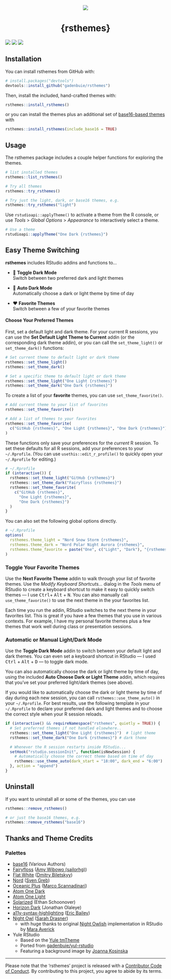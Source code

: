 
<p align="center">
<img src="https://raw.githubusercontent.com/gadenbuie/rsthemes/assets/rsthemes.gif">
<h1 align="center">
{rsthemes}
</h1>
</p>
<!-- badges: start -->

[![](https://img.shields.io/badge/rstudio-%3E=1.2.1335-%2381A9D7.svg)](https://www.rstudio.com/products/rstudio/)
![](https://www.r-pkg.org/badges/version/rsthemes)
![](https://img.shields.io/badge/lifecycle-maturing-blue.svg)
<!-- badges: end -->

## Installation

You can install rsthemes from GitHub with:

``` r
# install.packages("devtools")
devtools::install_github("gadenbuie/rsthemes")
```

Then, install the included, hand-crafted themes with:

``` r
rsthemes::install_rsthemes()
```

or you can install the themes plus an additional set of [base16-based
themes](https://github.com/chriskempson/base16) with

``` r
rsthemes::install_rsthemes(include_base16 = TRUE)
```

## Usage

The rsthemes package includes a couple helper functions for exploring
the themes.

``` r
# list installed themes
rsthemes::list_rsthemes()

# Try all themes
rsthemes::try_rsthemes()

# Try just the light, dark, or base16 themes, e.g.
rsthemes::try_rsthemes("light")
```

Use `rstudioapi::applyTheme()` to activate a theme from the R console,
or use *Tools* &gt; *Global Options* &gt; *Appearance* to interactively
select a theme.

``` r
# Use a theme
rstudioapi::applyTheme("One Dark {rsthemes}")
```

## Easy Theme Switching

**rsthemes** includes RStudio addins and functions to…
<a name="automatic--light-and--dark-mode"></a>

-   🌅 **Toggle Dark Mode**<br>Switch between two preferred dark and
    light themes

-   🌃 **Auto Dark Mode**<br>Automatically choose a dark or light theme
    by time of day

-   ❤️ **Favorite Themes**<br>Switch between a few of your favorite
    themes

#### Choose Your Preferred Themes

First, set a default light and dark theme. For your current R sessions,
you can use the **Set Default Light Theme to Current** addin (or the
corresponding dark theme addin), or you can call the `set_theme_light()`
or `set_theme_dark()` functions:

``` r
# Set current theme to default light or dark theme
rsthemes::set_theme_light()
rsthemes::set_theme_dark()

# Set a specific theme to default light or dark theme
rsthemes::set_theme_light("One Light {rsthemes}")
rsthemes::set_theme_dark("One Dark {rsthemes}")
```

To create a list of your **favorite** themes, you can use
`set_theme_favorite()`.

``` r
# Add current theme to your list of favorites
rsthemes::set_theme_favorite()

# Add a list of themes to your favorites
rsthemes::set_theme_favorite(
  c("GitHub {rsthemes}", "One Light {rsthemes}", "One Dark {rsthemes}")
)
```

These functions only save your preferences for the *current* R session.
To set these defaults for all R sessions, add your preferences to your
`~/.Rprofile`. (You can use `usethis::edit_r_profile()` to quickly open
your `~/.Rprofile` for editing.)

``` r
# ~/.Rprofile
if (interactive()) {
  rsthemes::set_theme_light("GitHub {rsthemes}")
  rsthemes::set_theme_dark("Fairyfloss {rsthemes}")
  rsthemes::set_theme_favorite(
    c("GitHub {rsthemes}", 
      "One Light {rsthemes}", 
      "One Dark {rsthemes}")
  )
}
```

You can also set the following global options directly.

``` r
# ~/.Rprofile
options(
  rsthemes.theme_light = "Nord Snow Storm {rsthemes}",
  rsthemes.theme_dark = "Nord Polar Night Aurora {rsthemes}",
  rsthemes.theme_favorite = paste("One", c("Light", "Dark"), "{rsthemes}")
)
```

### Toggle Your Favorite Themes

Use the **Next Favorite Theme** addin to walk through your list of
favorite themes. Use the *Modify Keyboard Shortcuts…* dialog in the
*Tools* menu of RStudio to create a keyboard shortcut to make it easy to
quickly switch themes — I use <kbd>Ctrl</kbd>+ <kbd>Alt</kbd> +
<kbd>N</kbd>. You can also manually call `use_theme_favorite()` to use
the next theme in the your favorites list.

Each time you run the addin, RStudio switches to the next theme in your
favorites list. This is great if you have a few themes that you use in
various contexts. For example, I have my personal favorite themes plus a
few themes that work well during class or presentation sessions.

### Automatic or Manual Light/Dark Mode

Use the **Toggle Dark Mode** addin to switch between your default light
and dark themes. You can even set a keyboard shortcut in RStudio — I
used <kbd>Ctrl</kbd> + <kbd>Alt</kbd> + <kbd>D</kbd> — to toggle dark
mode.

You can also automatically choose the dark or light theme by time of
day, using the included **Auto Choose Dark or Light Theme** addin, which
requires that you’ve set your preferred light/dark themes (see above).

If you would like to automatically choose the dark or light theme by
time of day during each new session, you can call
`rsthemes::use_theme_auto()` in your `~/.Rprofile`. For best results,
use the following template in your `~/.Rprofile` to declare your
preferred dark and light themes and to choose the correct style when
your R session reloads.

``` r
if (interactive() && requireNamespace("rsthemes", quietly = TRUE)) {
  # Set preferred themes if not handled elsewhere..
  rsthemes::set_theme_light("One Light {rsthemes}")  # light theme
  rsthemes::set_theme_dark("One Dark {rsthemes}") # dark theme

  # Whenever the R session restarts inside RStudio...
  setHook("rstudio.sessionInit", function(isNewSession) {
    # Automatically choose the correct theme based on time of day
    rsthemes::use_theme_auto(dark_start = "18:00", dark_end = "6:00")
  }, action = "append")
}
```

## Uninstall

If you want to uninstall all or some of the themes, you can use

``` r
rsthemes::remove_rsthemes()

# or just the base16 themes, e.g.
rsthemes::remove_rsthemes("base16")
```

## Thanks and Theme Credits

### Palettes

-   [base16](https://github.com/chriskempson/base16) (Various Authors)
-   [Fairyfloss](https://github.com/sailorhg/fairyfloss) ([Amy Wibowo
    (sailorhg)](https://github.com/sailorhg))
-   [Flat White](https://github.com/biletskyy/flatwhite-syntax) ([Dmitry
    Biletskyy](https://github.com/biletskyy))
-   [Nord](https://github.com/arcticicestudio/nord) ([Sven
    Greb](https://www.svengreb.de/))
-   [Oceanic Plus](https://github.com/marcoms/oceanic-plus) ([Marco
    Scannadinari](https://github.com/marcoms))
-   [Atom One
    Dark](https://github.com/atom/atom/tree/master/packages/one-dark-syntax)
-   [Atom One
    Light](https://github.com/atom/atom/tree/master/packages/one-light-syntax)
-   [Solarized](https://ethanschoonover.com/solarized) (Ethan
    Schoonover)
-   [Horizon Dark](https://horizontheme.netlify.app/) (Jonathan Olaleye)
-   [a11y-syntax-highlighting](https://github.com/ericwbailey/a11y-syntax-highlighting)
    ([Eric Bailey](https://ericwbailey.design/))
-   [Night Owl](https://github.com/sdras/night-owl-vscode-theme) ([Sarah
    Drasner](https://sarah.dev/))
    -   with huge thanks to original [Night
        Owlish](https://github.com/batpigandme/night-owlish)
        implementation in RStudio by [Mara
        Averick](https://maraaverick.rbind.io/)
-   Yule RStudio
    -   Based on the [Yule
        tmTheme](https://tmtheme-editor.herokuapp.com/#!/editor/theme/Yule)
    -   Ported from
        [gadenbuie/yul-rstudio](https://github.com/gadenbuie/yule-rstudio)
    -   Featuring a background image by [Joanna
        Kosinska](https://unsplash.com/@joannakosinska)

------------------------------------------------------------------------

Please note that the ‘rsthemes’ project is released with a [Contributor
Code of Conduct](CODE_OF_CONDUCT.md). By contributing to this project,
you agree to abide by its terms.
